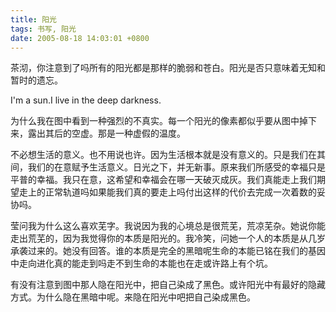 ```yaml
---
title: 阳光
tags: 书写, 阳光
date: 2005-08-18 14:03:01 +0800
---
```



茶沏，你注意到了吗所有的阳光都是那样的脆弱和苍白。阳光是否只意味着无知和暂时的遗忘。

I'm a sun.I live in the deep darkness.

为什么我在图中看到一种强烈的不真实。每一个阳光的像素都似乎要从图中掉下来，露出其后的空虚。那是一种虚假的温度。

不必想生活的意义。也不用说也许。因为生活根本就是没有意义的。只是我们在其间，我们的在意赋予生活意义。日光之下，并无新事。原来我们所感受的幸福只是平普的幸福。我只在意，这希望和幸福会在哪一天破灭成灰。我们真能走上我们期望走上的正常轨道吗如果能我们真的要走上吗付出这样的代价去完成一次着数的妥协吗。

莹问我为什么这么喜欢芜字。我说因为我的心境总是很荒芜，荒凉芜杂。她说你能走出荒芜的，因为我觉得你的本质是阳光的。我冷笑，问她一个人的本质是从几岁承袭过来的。她没有回答。谁的本质是完全的黑暗呢生命的本能已铭在我们的基因中走向进化真的能走到吗走不到生命的本能也在走或许路上有个坑。

有没有注意到图中那人隐在阳光中，把自己染成了黑色。或许阳光中有最好的隐藏方式。为什么隐在黑暗中呢。来隐在阳光中吧把自己染成黑色。

